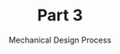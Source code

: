 ---
layout: page
title: Part 3
subtitle: Mechanical Design Process
menubar: docs_menu
show_sidebar: false
toc: true
---